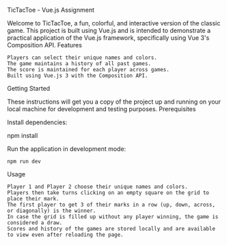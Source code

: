 TicTacToe - Vue.js Assignment

Welcome to TicTacToe, a fun, colorful, and interactive version of the classic game. This project is built using Vue.js and is intended to demonstrate a practical application of the Vue.js framework, specifically using Vue 3's Composition API.
Features

    Players can select their unique names and colors.
    The game maintains a history of all past games.
    The score is maintained for each player across games.
    Built using Vue.js 3 with the Composition API.

Getting Started

These instructions will get you a copy of the project up and running on your local machine for development and testing purposes.
Prerequisites


Install dependencies:

npm install

Run the application in development mode:

    npm run dev

Usage

    Player 1 and Player 2 choose their unique names and colors.
    Players then take turns clicking on an empty square on the grid to place their mark.
    The first player to get 3 of their marks in a row (up, down, across, or diagonally) is the winner.
    In case the grid is filled up without any player winning, the game is considered a draw.
    Scores and history of the games are stored locally and are available to view even after reloading the page.
